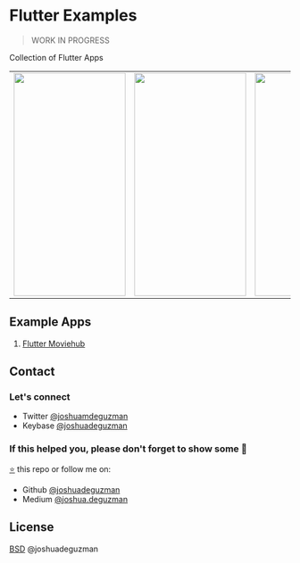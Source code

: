 # Flutter Examples

> WORK IN PROGRESS

Collection of Flutter Apps

||||
|---|---|---|
|<img src="flutter_moviehub/.github/demo_1.gif" width="200" height="400" />|<img src="flutter_moviehub/.github/demo_1.gif" width="200" height="400" />|<img src="flutter_moviehub/.github/demo_1.gif" width="200" height="400" />|

## Example Apps
1. [Flutter Moviehub](https://github.com/joshuadeguzman/flutter-examples/flutter_moviehub)

## Contact

### Let's connect

- Twitter [@joshuamdeguzman](https://twitter.com/joshuadeguzman)
- Keybase [@joshuadeguzman](https://keybase.io/joshuadeguzman)

### If this helped you, please don't forget to show some 💙

[⭐](https://github.com/joshuadeguzman/flutter-examples/stargazers) this repo or follow me on:
- Github [@joshuadeguzman](https://github.com/joshuadeguzman)
- Medium [@joshua.deguzman](https://medium.com/@joshua.deguzman)

## License

[BSD](LICENSE.md) @joshuadeguzman